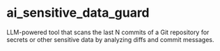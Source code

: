 # ai_sensitive_data_guard
LLM-powered tool that scans the last N commits of a Git repository for secrets or other sensitive data by analyzing diffs and commit messages.
